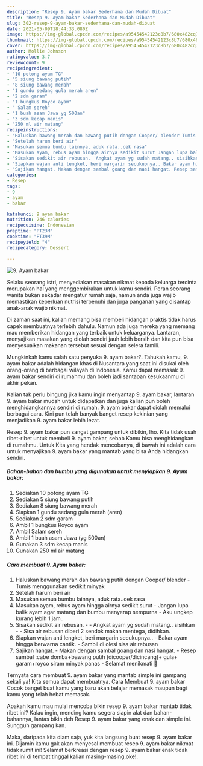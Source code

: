 ```yaml
---
description: "Resep 9. Ayam bakar Sederhana dan Mudah Dibuat"
title: "Resep 9. Ayam bakar Sederhana dan Mudah Dibuat"
slug: 302-resep-9-ayam-bakar-sederhana-dan-mudah-dibuat
date: 2021-05-09T18:44:33.080Z
image: https://img-global.cpcdn.com/recipes/a95454542123c8b7/680x482cq70/9-ayam-bakar-foto-resep-utama.jpg
thumbnail: https://img-global.cpcdn.com/recipes/a95454542123c8b7/680x482cq70/9-ayam-bakar-foto-resep-utama.jpg
cover: https://img-global.cpcdn.com/recipes/a95454542123c8b7/680x482cq70/9-ayam-bakar-foto-resep-utama.jpg
author: Mollie Johnson
ratingvalue: 3.7
reviewcount: 9
recipeingredient:
- "10 potong ayam TG"
- "5 siung bawang putih"
- "8 siung bawang merah"
- "1 gundu sedang gula merah aren"
- "2 sdm garam"
- "1 bungkus Royco ayam"
- " Salam sereh"
- "1 buah asam Jawa yg 500an"
- "3 sdm kecap manis"
- "250 ml air matang"
recipeinstructions:
- "Haluskan bawang merah dan bawang putih dengan Cooper/ blender Tumis menggunakan sedikit minyak"
- "Setelah harum beri air"
- "Masukan semua bumbu lainnya, aduk rata..cek rasa"
- "Masukan ayam, rebus ayam hingga airnya sedikit surut Jangan lupa balik ayam agar matang dan bumbu menyerap sempurna Aku ungkep kurang lebih 1 jam.."
- "Sisakan sedikit air rebusan.  Angkat ayam yg sudah matang.. sisihkan  Sisa air rebusan diberi 2 sendok makan mentega, didihkan."
- "Siapkan wajan anti lengket, beri margarin secukupnya.. Bakar ayam hingga berwarna cantik. Sambil di olesi sisa air rebusan"
- "Sajikan hangat. Makan dengan sambal goang dan nasi hangat. Resep sambal :cabe domba+bawang putih (dicooper/dicincang)+ gula+ garam+royco siram minyak panas Selamat menikmati 🥰"
categories:
- Resep
tags:
- 9
- ayam
- bakar

katakunci: 9 ayam bakar 
nutrition: 246 calories
recipecuisine: Indonesian
preptime: "PT23M"
cooktime: "PT39M"
recipeyield: "4"
recipecategory: Dessert

---
```



![9. Ayam bakar](https://img-global.cpcdn.com/recipes/a95454542123c8b7/680x482cq70/9-ayam-bakar-foto-resep-utama.jpg)

Selaku seorang istri, menyediakan masakan nikmat kepada keluarga tercinta merupakan hal yang menggembirakan untuk kamu sendiri. Peran seorang  wanita bukan sekadar mengatur rumah saja, namun anda juga wajib memastikan keperluan nutrisi terpenuhi dan juga panganan yang disantap anak-anak wajib nikmat.

Di zaman  saat ini, kalian memang bisa membeli hidangan praktis tidak harus capek membuatnya terlebih dahulu. Namun ada juga mereka yang memang mau memberikan hidangan yang terbaik untuk keluarganya. Lantaran, menyajikan masakan yang diolah sendiri jauh lebih bersih dan kita pun bisa menyesuaikan makanan tersebut sesuai dengan selera famili. 



Mungkinkah kamu salah satu penyuka 9. ayam bakar?. Tahukah kamu, 9. ayam bakar adalah hidangan khas di Nusantara yang saat ini disukai oleh orang-orang di berbagai wilayah di Indonesia. Kamu dapat memasak 9. ayam bakar sendiri di rumahmu dan boleh jadi santapan kesukaanmu di akhir pekan.

Kalian tak perlu bingung jika kamu ingin menyantap 9. ayam bakar, lantaran 9. ayam bakar mudah untuk didapatkan dan juga kalian pun boleh menghidangkannya sendiri di rumah. 9. ayam bakar dapat diolah memalui berbagai cara. Kini pun telah banyak banget resep kekinian yang menjadikan 9. ayam bakar lebih lezat.

Resep 9. ayam bakar pun sangat gampang untuk dibikin, lho. Kita tidak usah ribet-ribet untuk membeli 9. ayam bakar, sebab Kamu bisa menghidangkan di rumahmu. Untuk Kita yang hendak mencobanya, di bawah ini adalah cara untuk menyajikan 9. ayam bakar yang mantab yang bisa Anda hidangkan sendiri.

<!--inarticleads1-->

##### Bahan-bahan dan bumbu yang digunakan untuk menyiapkan 9. Ayam bakar:

1. Sediakan 10 potong ayam TG
1. Sediakan 5 siung bawang putih
1. Sediakan 8 siung bawang merah
1. Siapkan 1 gundu sedang gula merah (aren)
1. Sediakan 2 sdm garam
1. Ambil 1 bungkus Royco ayam
1. Ambil  Salam sereh
1. Ambil 1 buah asam Jawa (yg 500an)
1. Gunakan 3 sdm kecap manis
1. Gunakan 250 ml air matang




<!--inarticleads2-->

##### Cara membuat 9. Ayam bakar:

1. Haluskan bawang merah dan bawang putih dengan Cooper/ blender - Tumis menggunakan sedikit minyak
1. Setelah harum beri air
1. Masukan semua bumbu lainnya, aduk rata..cek rasa
1. Masukan ayam, rebus ayam hingga airnya sedikit surut - Jangan lupa balik ayam agar matang dan bumbu menyerap sempurna - Aku ungkep kurang lebih 1 jam..
1. Sisakan sedikit air rebusan. -  - Angkat ayam yg sudah matang.. sisihkan -  - Sisa air rebusan diberi 2 sendok makan mentega, didihkan.
1. Siapkan wajan anti lengket, beri margarin secukupnya.. - Bakar ayam hingga berwarna cantik. - Sambil di olesi sisa air rebusan
1. Sajikan hangat. - Makan dengan sambal goang dan nasi hangat. - Resep sambal :cabe domba+bawang putih (dicooper/dicincang)+ gula+ garam+royco siram minyak panas - Selamat menikmati 🥰




Ternyata cara membuat 9. ayam bakar yang mantab simple ini gampang sekali ya! Kita semua dapat membuatnya. Cara Membuat 9. ayam bakar Cocok banget buat kamu yang baru akan belajar memasak maupun bagi kamu yang telah hebat memasak.

Apakah kamu mau mulai mencoba bikin resep 9. ayam bakar mantab tidak ribet ini? Kalau ingin, mending kamu segera siapin alat dan bahan-bahannya, lantas bikin deh Resep 9. ayam bakar yang enak dan simple ini. Sungguh gampang kan. 

Maka, daripada kita diam saja, yuk kita langsung buat resep 9. ayam bakar ini. Dijamin kamu gak akan menyesal membuat resep 9. ayam bakar nikmat tidak rumit ini! Selamat berkreasi dengan resep 9. ayam bakar enak tidak ribet ini di tempat tinggal kalian masing-masing,oke!.

